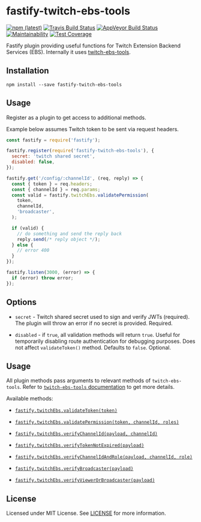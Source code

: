 # fastify-twitch-ebs-tools

[![npm (latest)](https://img.shields.io/npm/v/fastify-twitch-ebs-tools/latest.svg)](https://www.npmjs.com/package/fastify-twitch-ebs-tools)
[![Travis Build Status](https://travis-ci.org/lukemnet/fastify-twitch-ebs-tools.svg?branch=master)](https://travis-ci.org/lukemnet/fastify-twitch-ebs-tools)
[![AppVeyor Build Status](https://ci.appveyor.com/api/projects/status/l2rif182e04a613h?svg=true)](https://ci.appveyor.com/project/lwojcik/fastify-twitch-ebs-tools)
[![Maintainability](https://api.codeclimate.com/v1/badges/efe9c52ee3f2a67d2407/maintainability)](https://codeclimate.com/github/lukemnet/fastify-twitch-ebs-tools/maintainability)
[![Test Coverage](https://api.codeclimate.com/v1/badges/efe9c52ee3f2a67d2407/test_coverage)](https://codeclimate.com/github/lukemnet/fastify-twitch-ebs-tools/test_coverage)


Fastify plugin providing useful functions for Twitch Extension Backend Services (EBS). Internally it uses [twitch-ebs-tools](https://github.com/lukemnet/twitch-ebs-tools).

## Installation

```
npm install --save fastify-twitch-ebs-tools
```

## Usage

Register as a plugin to get access to additional methods.

Example below assumes Twitch token to be sent via request headers.

```js
const fastify = require('fastify');

fastify.register(require('fastify-twitch-ebs-tools'), {
  secret: 'twitch shared secret',
  disabled: false,
});

fastify.get('/config/:channelId', (req, reply) => {
  const { token } = req.headers;
  const { channelId } = req.params;
  const valid = fastify.twitchEbs.validatePermission(
    token,
    channelId,
    'broadcaster',
  );

  if (valid) {
    // do something and send the reply back
    reply.send(/* reply object */);
  } else {
    // error 400
  }
});

fastify.listen(3000, (error) => {
  if (error) throw error;
});
```

## Options

* `secret` - Twitch shared secret used to sign and verify JWTs (required). The plugin will throw an error if no secret is provided. Required.

* `disabled` - if `true`, all validation methods will return `true`. Useful for temporarily disabling route authentication for debugging purposes. Does not affect `validateToken()` method. Defaults to `false`. Optional.

## Usage

All plugin methods pass arguments to relevant methods of `twitch-ebs-tools`. Refer to [`twitch-ebs-tools` documentation](https://github.com/lukemnet/twitch-ebs-tools/blob/master/README.md#basic-usage) to get more details.

Available methods:

* [`fastify.twitchEbs.validateToken(token)`](https://github.com/lukemnet/twitch-ebs-tools/blob/master/README.md#validatetokentoken)

* [`fastify.twitchEbs.validatePermission(token, channelId, roles)`](https://github.com/lukemnet/twitch-ebs-tools/blob/master/README.md#validatepermissiontoken-channelid-roles)

* [`fastify.twitchEbs.verifyChannelId(payload, channelId)`](https://github.com/lukemnet/twitch-ebs-tools#verifychannelidpayload-channelid)

* [`fastify.twitchEbs.verifyTokenNotExpired(payload)`](https://github.com/lukemnet/twitch-ebs-tools#verifytokennotexpiredpayload)

* [`fastify.twitchEbs.verifyChannelIdAndRole(payload, channelId, role)`](https://github.com/lukemnet/twitch-ebs-tools#verifychannelidandrolepayload-channelid-role)

* [`fastify.twitchEbs.verifyBroadcaster(payload)`](https://github.com/lukemnet/twitch-ebs-tools#verifybroadcasterpayload)

* [`fastify.twitchEbs.verifyViewerOrBroadcaster(payload)`](https://github.com/lukemnet/twitch-ebs-tools#verifyviewerorbroadcasterpayload)

## License

Licensed under MIT License. See [LICENSE](https://raw.githubusercontent.com/lukemnet/fastify-twitch-ebs-tools/master/LICENSE) for more information.

